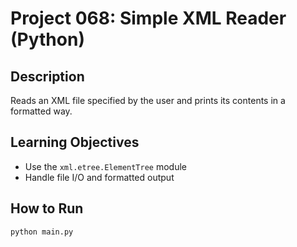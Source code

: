 # Project 068: Simple XML Reader (Python)

## Description
Reads an XML file specified by the user and prints its contents in a formatted way.

## Learning Objectives
- Use the `xml.etree.ElementTree` module
- Handle file I/O and formatted output

## How to Run
```
python main.py
```
